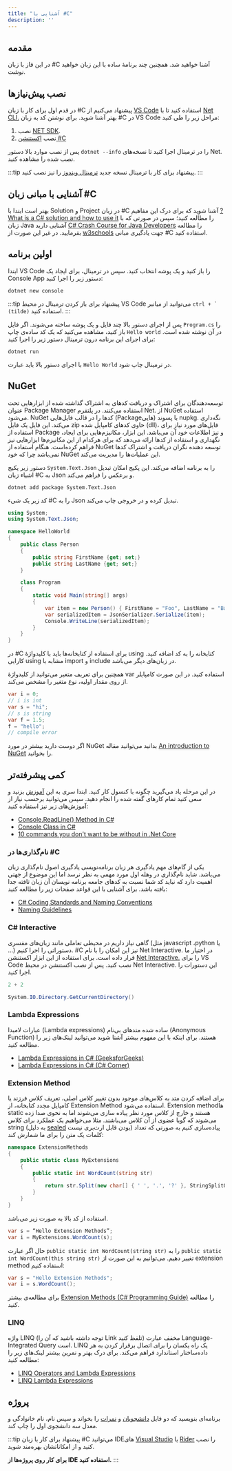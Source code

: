 ```yaml
---
title: "آشنایی با #C"
description: ''
---
```


## مقدمه

در این فاز با زبان #C آشنا خواهید شد. همچنین چند برنامۀ ساده با این زبان خواهید نوشت.

## نصب پیش‌نیازها

در قدم اول برای کار با زبان #C
پیشنهاد می‌کنیم از [VS Code](https://code.visualstudio.com/)
استفاده کنید تا با  [Net CLI.](https://docs.microsoft.com/en-us/dotnet/core/tools/)
بهتر آشنا شوید.
برای نوشتن کد به زبان #C
در VS Code
مراحل زیر را طی کنید:

1. نصب [NET SDK](https://dotnet.microsoft.com/en-us/download).
1. نصب [اکستنشن #C](https://marketplace.visualstudio.com/items?itemName=ms-dotnettools.csharp)

پس از نصب موارد بالا دستور `dotnet --info`
را در ترمینال اجرا کنید تا نسخه‌های Net.
نصب شده را مشاهده کنید.

:::tip پیشنهاد
برای کار با ترمینال نسخه جدید [ترمینال ویندوز](https://github.com/microsoft/terminal/releases)
را نیز نصب کنید.
:::

## آشنایی با مبانی زبان #C

بهتر است ابتدا با Solution
و Project
در زبان #C
آشنا شوید که برای درک این مفاهیم [?What is a C# solution and how to use it](https://stackoverflow.com/a/40400159/7498797)
را مطالعه کنید؛ سپس در صورتی که با زبان Java
آشنایی دارید [C# Crash Course for Java Developers](https://nerdparadise.com/programming/csharpforjavadevs)
را مطالعه بفرمایید. در غیر این صورت از [w3schools](https://www.w3schools.com/cs/index.php)
جهت یادگیری مبانی #C
استفاده ‌‌‌‌‌‌‌کنید.

## اولین برنامه

ابتدا VS Code
را باز کنید و یک پوشه انتخاب کنید.  سپس در ترمینال، برای ایجاد یک Console App
دستور زیر را اجرا کنید:

```shell
dotnet new console
```

:::tip پیشنهاد
برای باز کردن ترمینال در محیط VS Code
می‌توانید از میانبر ```ctrl + ` (tilde)```
استفاده کنید.
:::

پس از اجرای دستور بالا چند فایل و یک پوشه ساخته می‌شوند. اگر فایل `Program.cs`
را باز کنید، مشاهده می‌کنید که یک کد ساده‌ی چاپ `Hello world`
در آن نوشته شده است. برای اجرای این برنامه درون ترمینال دستور زیر را اجرا کنید:

```shell
dotnet run
```

با اجرای دستور بالا باید عبارت `Hello World`
در ترمینال چاپ شود.

## NuGet

توسعه‌دهندگان برای اشتراک و دریافت کدهای به اشتراک گذاشته شده از ابزارهایی تحت عنوان Package Manager
استفاده می‌‌کنند. در پلتفرم Net.
از NuGet
استفاده ‌می‌شود. NuGet
کدها را در قالب فایل‌هایی (Packageهایی)
با پسوند nupkg.
نگه‌داری می‌کند. این فایل یک فایل zip
حاوی کدهای کامپایل شده (dll)،
فایل‌های مورد نیاز برای استفاده از Package
و نیز اطلاعات خود آن می‌باشد.  این ابزار، مکانیزم‌هایی برای ایجاد، نگهداری و استفاده از کدها ارائه می‌دهد که برای هرکدام از این مکانیزم‌ها ابزارهایی نیز فراهم کرده‌است. هنگام استفاده از NuGet
توسعه دهنده نگران دریافت و اشتراک کدها نمی‌باشد چرا که خود NuGet
این عملیات‌ها را مدیریت می‌کند.

دستور زیر پکیج `System.Text.Json`
را به برنامه اضافه می‌کند. این پکیج امکان تبدیل اشیاء زبان #C
به Json
و برعکس را فراهم می‌کند.

```shell
dotnet add package System.Text.Json
```

کد زیر یک شیء #C
را به Json
تبدیل کرده و در خروجی چاپ می‌کند.

```C#
using System;
using System.Text.Json;

namespace HelloWorld
{
    public class Person
    {
        public string FirstName {get; set;}
        public string LastName {get; set;}
    }

    class Program
    {
        static void Main(string[] args)
        {
            var item = new Person() { FirstName = "Foo", LastName = "Bar"};
            var serializedItem = JsonSerializer.Serialize(item);
            Console.WriteLine(serializedItem);
        }
    }
}
```

در #C
برای استفاده از کتابخانه‌ها باید با کلیدواژۀ using
کتابخانه را به کد اضافه کنید. کارایی using
مشابه با import
و include
در زبان‌های دیگر می‌باشد.

همچنین برای تعریف متغیر می‌توانید از کلیدواژۀ var
استفاده کنید. در این صورت کامپایلر از روی مقدار اولیه، نوع متغیر را مشخص می‌کند.

```C#
var i = 0;
// i is int
var s = "hi";
// s is string
var f = 1.5;
f = "hello";
// compile error
```

اگر دوست دارید بیشتر در مورد NuGet
بدانید می‌توانید مقاله [An introduction to NuGet](https://docs.microsoft.com/en-us/nuget/what-is-nuget)
را بخوانید.

## کمی پیشرفته‌تر

در این مرحله یاد می‌گیرید چگونه با کنسول کار کنید.
ابتدا سری به این [آموزش](https://softchris.github.io/pages/dotnet-core.html#creating-a-solution)
بزنید و سعی کنید تمام کارهای گفته شده را انجام دهید. سپس می‌توانید برحسب نیاز از آموزش‌های زیر نیز استفاده کنید:

- [Console.ReadLine() Method in C#](<https://www.geeksforgeeks.org/console-readline-method-in-c-sharp/#:~:text=Console.-,ReadLine()%20Method%20in%20C%23,user%20presses%20the%20Enter%20key.>)
- [Console Class in C#](https://www.geeksforgeeks.org/console-class-in-c-sharp/#:~:text=Weekday%20in%20C%23-,Console%20Class%20in%20C%23,output%20from%20the%20computer%20end.)
- [10 commands you don't want to be without in .Net Core](https://softchris.github.io/pages/dotnet-10-commands.html#_4-dotnet-run)

### نام‌گذاری‌ها در #C

یکی از گام‌های مهم یادگیری هر زبان برنامه‌نویسی یادگیری اصول نام‌گذاری زبان می‌باشد. شاید نام‌گذاری در وهله اول مورد مهمی به نظر نرسد اما این موضوع از جهتی اهمیت دارد که نباید کد شما نسبت به کدهای جامعه برنامه نویسان آن زبان تافته جدا بافته باشد. برای آشنایی با این قواعد صفحات زیر را مطالعه کنید:

- [C# Coding Standards and Naming Conventions](https://github.com/ktaranov/naming-convention/blob/master/C%23%20Coding%20Standards%20and%20Naming%20Conventions.md)
- [Naming Guidelines](https://docs.microsoft.com/en-us/dotnet/standard/design-guidelines/naming-guidelines)

### C# Interactive

گاهی نیاز داریم در محیطی تعاملی مانند زبان‌های مفسری (مثل javascript ،python یا ...) دستوراتی را اجرا کنیم. #C نیز این امکان را با نام Net Interactive. در اختیار ما قرار داده است. برای استفاده از این ابزار اکستنشن [Net Interactive.](https://marketplace.visualstudio.com/items?itemName=ms-dotnettools.dotnet-interactive-vscode) را برای VS Code نصب کنید.
پس از نصب اکستنشن در محیط Net Interactive. این دستورات را اجرا کنید.

```C#
2 + 2
```

```C#
System.IO.Directory.GetCurrentDirectory()
```

### Lambda Expressions

عبارات لامبدا (Lambda expressions)
ساده شده متدهای بی‌نام (Anonymous Function)
هستند.
برای اینکه با این مفهوم بیشتر آشنا شوید می‌توانید لینک‌های زیر را مطالعه کنید.

- [Lambda Expressions in C# (GeeksforGeeks)](https://www.geeksforgeeks.org/lambda-expressions-in-c-sharp/)
- [Lambda Expressions in C# (C# Corner)](https://www.c-sharpcorner.com/UploadFile/bd6c67/lambda-expressions-in-C-Sharp/)

### Extension Method

برای اضافه کردن متد به کلاس‌های موجود بدون تغییر کلاس اصلی، تعریف کلاس فرزند یا کامپایل مجدد کتابخانه، از Extension Method
استفاده می‌شود. Extension methodها
static
هستند و خارج از کلاس مورد نظر پیاده سازی می‌شوند اما به نحوی صدا زده می‌شوند که گویا عضوی از آن کلاس می‌باشند.
مثلا می‌خواهیم یک عملکرد برای کلاس string
(به دلیل [sealed](https://docs.microsoft.com/en-us/dotnet/csharp/language-reference/keywords/sealed)
بودن قابل ارث‌بری نیست) پیاده‌سازی کنیم به صورتی که تعداد کلمات یک  متن را برای ما شمارش کند:

```C#
namespace ExtensionMethods
{
    public static class MyExtensions
    {
        public static int WordCount(string str)
        {
            return str.Split(new char[] { ' ', '.', '?' }, StringSplitOptions.RemoveEmptyEntries).Length;
        }
    }
} 
```

استفاده از کد بالا به صورت زیر می‌باشد.

```C#
var s = “Hello Extension Methods”;
var i = MyExtensions.WordCount(s);
```

حال اگر عبارت `public static int WordCount(string str)`
را به `public static int WordCount(this string str)`
تغییر دهیم. می‌توانیم به این صورت از extension method
استفاده کنیم:

```C#
var s = "Hello Extension Methods";
var i = s.WordCount();
```

برای مطالعه‌ی بیشتر [Extension Methods (C# Programming Guide)](https://docs.microsoft.com/en-us/dotnet/csharp/programming-guide/classes-and-structs/extension-methods)
را مطالعه کنید.

### LINQ

واژه LINQ (توجه داشته باشید که آن را Link تلفظ کنید) مخفف عبارت Language-Integrated Query است. LINQ یک راه یکسان را برای اتصال برقرار کردن به هر داده‌ساختار استاندارد فراهم می‌کند.
برای درک بهتر و تمرین بیشتر لینک‌های زیر را مطالعه کنید:

- [LINQ Operators and Lambda Expressions](https://www.c-sharpcorner.com/UploadFile/babu_2082/linq-operators-and-lambda-expression-syntax-examples/)
- [LINQ Lambda Expressions](https://www.tutlane.com/tutorial/linq/linq-lambda-expressions)

## پروژه

برنامه‌ای بنویسید که دو فایل [دانشجویان](/static/datasets/scores.json)
و [نمرات](/static/datasets/sores.json)
را بخواند و سپس نام، نام خانوادگی و معدل سه دانشجوی اول را چاپ کند.

:::tip پیشنهاد
برای کار با زبان #C
می‌توانید IDEهای
[Visual Studio](https://visualstudio.microsoft.com/downloads/)
یا [Rider](https://soft98.ir/software/programming/1016-%D8%AF%D8%A7%D9%86%D9%84%D9%80%D9%88%D8%AF-%D9%86%D8%B1%D9%85-%D8%A7%D9%81%D8%B2%D8%A7%D8%B1-%D8%B1%D8%A7%DB%8C%D9%80%D9%80%D8%AF%D8%B1.html)
را نصب کنید و از امکاناتشان بهره‌مند شوید.

**برای کار روی پروژه‌ها از IDE استفاده ‌‌‌‌کنید.**
:::
